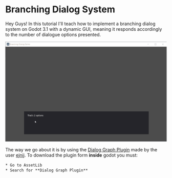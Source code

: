 # Branching Dialog System

Hey Guys! In this tutorial I'll teach how to implement a branching dialog system on Godot 3.1 with a dynamic GUI, meaning it responds accordingly to the number of dialogue options presented.

![](Pic1.gif)
 
The way we go about it is by using the [Dialog Graph Plugin](https://github.com/ejnij/Godot-DialogGraphPlugin/) made by the user [ejnij](https://github.com/ejnij). To download the plugin form **inside** godot you must:

    * Go to AssetLib
    * Search for **Dialog Graph Plugin**
